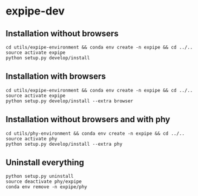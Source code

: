 # expipe-dev

## Installation without browsers
```
cd utils/expipe-environment && conda env create -n expipe && cd ../..
source activate expipe
python setup.py develop/install
```
## Installation with browsers
```
cd utils/expipe-environment && conda env create -n expipe && cd ../..
source activate expipe
python setup.py develop/install --extra browser
```
## Installation without browsers and with phy
```
cd utils/phy-environment && conda env create -n expipe && cd ../..
source activate phy
python setup.py develop/install --extra phy
```
## Uninstall everything
```
python setup.py uninstall
source deactivate phy/expipe
conda env remove -n expipe/phy
```
